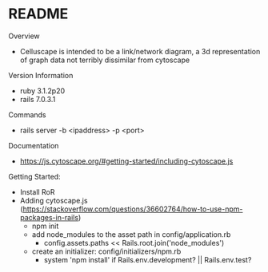# README

Overview
* Celluscape is intended to be a link/network diagram, a 3d representation of graph data not terribly dissimilar from cytoscape

Version Information
* ruby 3.1.2p20
* rails 7.0.3.1

Commands
* rails server -b &lt;ipaddress&gt; -p &lt;port&gt;

Documentation
* https://js.cytoscape.org/#getting-started/including-cytoscape.js


Getting Started:
* Install RoR
* Adding cytoscape.js (https://stackoverflow.com/questions/36602764/how-to-use-npm-packages-in-rails)
    * npm init
    * add node_modules to the asset path in config/application.rb
        * config.assets.paths << Rails.root.join('node_modules')
    * create an initializer: config/initializers/npm.rb
        * system 'npm install' if Rails.env.development? || Rails.env.test?


